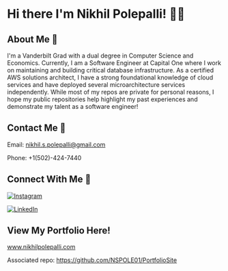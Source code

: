 # Hi there I'm Nikhil Polepalli! 👋🏽


## About Me 📝
I'm a Vanderbilt Grad with a dual degree in Computer Science and Economics. Currently, I am a Software Engineer at Capital One where I work on maintaining and building critical database infrastructure. As a certified AWS solutions architect, I have a strong foundational knowledge of cloud services and have deployed several microarchitecture services independently. While most of my repos are private for personal reasons, I hope my public repositories help highlight my past experiences and demonstrate my talent as a software engineer!

## Contact Me 📩
Email: nikhil.s.polepalli@gmail.com

Phone: +1(502)-424-7440

## Connect With Me 📱
[![Instagram](https://img.shields.io/badge/Instagram-%23E4405F.svg?style=for-the-badge&logo=Instagram&logoColor=white)](https://www.instagram.com/nikhil.polepalli/)

[![LinkedIn](https://img.shields.io/badge/linkedin-%230077B5.svg?style=for-the-badge&logo=linkedin&logoColor=white)](https://www.linkedin.com/in/nikhil-s-polepalli-87b584186/)

## View My Portfolio Here!
www.nikhilpolepalli.com

Associated repo: https://github.com/NSPOLE01/PortfolioSite


<!--
**NSPOLE01/NSPOLE01** is a ✨ _special_ ✨ repository because its `README.md` (this file) appears on your GitHub profile.

Here are some ideas to get you started:

- 🔭 I’m currently working on ...
- 🌱 I’m currently learning ...
- 👯 I’m looking to collaborate on ...
- 🤔 I’m looking for help with ...
- 💬 Ask me about ...
- 📫 How to reach me: ...
- 😄 Pronouns: ...
- ⚡ Fun fact: ...
-->
